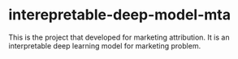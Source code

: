 # interepretable-deep-model-mta
This is the project that developed for marketing attribution. It is an interpretable deep learning model for marketing problem.
